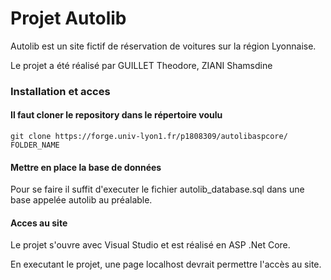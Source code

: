 # Projet Autolib 

Autolib est un site fictif de réservation de voitures sur la région Lyonnaise.

Le projet a été réalisé par GUILLET Theodore, ZIANI Shamsdine

### Installation et acces

#### Il faut cloner le repository dans le répertoire voulu

```
git clone https://forge.univ-lyon1.fr/p1808309/autolibaspcore/ FOLDER_NAME
```

#### Mettre en place la base de données

Pour se faire il suffit d'executer le fichier autolib_database.sql dans une base appelée autolib au préalable.

#### Acces au site

Le projet s'ouvre avec Visual Studio et est réalisé en ASP .Net Core.

En executant le projet, une page localhost devrait permettre l'accès au site.
